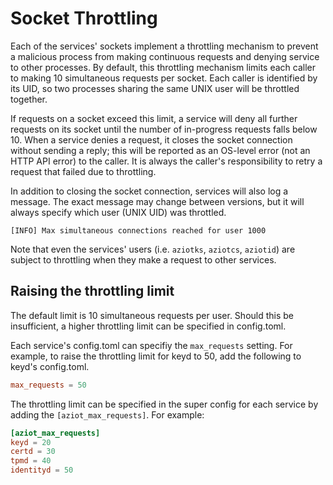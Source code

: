 # Socket Throttling

Each of the services' sockets implement a throttling mechanism to prevent a malicious process from making continuous requests and denying service to other processes. By default, this throttling mechanism limits each caller to making 10 simultaneous requests per socket. Each caller is identified by its UID, so two processes sharing the same UNIX user will be throttled together.

If requests on a socket exceed this limit, a service will deny all further requests on its socket until the number of in-progress requests falls below 10. When a service denies a request, it closes the socket connection without sending a reply; this will be reported as an OS-level error (not an HTTP API error) to the caller. It is always the caller's responsibility to retry a request that failed due to throttling.

In addition to closing the socket connection, services will also log a message. The exact message may change between versions, but it will always specify which user (UNIX UID) was throttled.

```
[INFO] Max simultaneous connections reached for user 1000
```

Note that even the services' users (i.e. `aziotks`, `aziotcs`, `aziotid`) are subject to throttling when they make a request to other services.

## Raising the throttling limit

The default limit is 10 simultaneous requests per user. Should this be insufficient, a higher throttling limit can be specified in config.toml.

Each service's config.toml can specifiy the `max_requests` setting. For example, to raise the throttling limit for keyd to 50, add the following to keyd's config.toml.

```toml
max_requests = 50
```

The throttling limit can be specified in the super config for each service by adding the `[aziot_max_requests]`. For example:

```toml
[aziot_max_requests]
keyd = 20
certd = 30
tpmd = 40
identityd = 50
```
